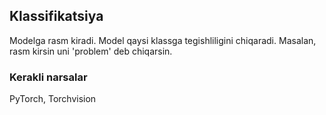 ## Klassifikatsiya

Modelga rasm kiradi. Model qaysi klassga tegishliligini chiqaradi. Masalan, rasm kirsin uni 'problem' deb chiqarsin.

### Kerakli narsalar
PyTorch, Torchvision

### 
